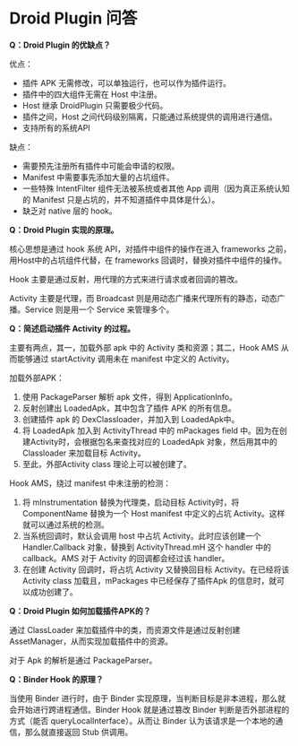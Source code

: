 # Droid Plugin 问答

**Q：Droid Plugin 的优缺点？**

优点：

* 插件 APK 无需修改，可以单独运行，也可以作为插件运行。
* 插件中的四大组件无需在 Host 中注册。
* Host 继承 DroidPlugin 只需要极少代码。
* 插件之间，Host 之间代码级别隔离，只能通过系统提供的调用进行通信。
* 支持所有的系统API

缺点：

* 需要预先注册所有插件中可能会申请的权限。
* Manifest 中需要事先添加大量的占坑组件。
* 一些特殊 IntentFilter 组件无法被系统或者其他 App 调用（因为真正系统认知的 Manifest 只是占坑的，并不知道插件中具体是什么）。
* 缺乏对 native 层的 hook。

**Q：Droid Plugin 实现的原理。**

核心思想是通过 hook 系统 API，对插件中组件的操作在进入 frameworks 之前，用Host中的占坑组件代替，在 frameworks 回调时，替换对插件中组件的操作。

Hook 主要是通过反射，用代理的方式来进行请求或者回调的篡改。

Activity 主要是代理，而 Broadcast 则是用动态广播来代理所有的静态，动态广播。Service 则是用一个 Service 来管理多个。

**Q：简述启动插件 Activity 的过程。**

主要有两点，其一，加载外部 apk 中的 Activity 类和资源；其二，Hook AMS 从而能够通过 startActivity 调用未在 manifest 中定义的 Activity。

加载外部APK：

1. 使用 PackageParser 解析 apk 文件，得到 ApplicationInfo。
2. 反射创建出 LoadedApk，其中包含了插件 APK 的所有信息。
3. 创建插件 apk 的 DexClassloader，并加入到 LoadedApk中。
4. 将 LoadedApk 加入到 ActivityThread 中的 mPackages field 中。因为在创建Activity时，会根据包名来查找对应的 LoadedApk 对象，然后用其中的 Classloader 来加载目标 Activity。
5. 至此，外部Activity class 理论上可以被创建了。

Hook AMS，绕过 manifest 中未注册的检测：

1. 将 mInstrumentation 替换为代理类，启动目标 Activity时，将 ComponentName 替换为一个 Host manifest 中定义的占坑 Activity。这样就可以通过系统的检测。
2. 当系统回调时，默认会调用 host 中占坑 Activity。此时应该创建一个 Handler.Callback 对象，替换到 ActivityThread.mH 这个 handler 中的 callback。AMS 对于 Activity 的回调都会经过该 handler。
3. 在创建 Activity 回调时，将占坑 Activity 又替换回目标 Activity。在已经将该 Activity class 加载且，mPackages 中已经保存了插件Apk 的信息时，就可以成功创建了。

**Q：Droid Plugin 如何加载插件APK的？**

通过 ClassLoader 来加载插件中的类，而资源文件是通过反射创建 AssetManager，从而实现加载插件中的资源。

对于 Apk 的解析是通过 PackageParser。

**Q：Binder Hook 的原理？**

当使用 Binder 进行时，由于 Binder 实现原理，当判断目标是非本进程，那么就会开始进行跨进程通信。Binder Hook 就是通过篡改 Binder 判断是否外部进程的方式（能否 queryLocalInterface）。从而让 Binder 认为该请求是一个本地的通信，那么就直接返回 Stub 供调用。